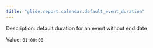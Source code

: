```yaml
---
title: "glide.report.calendar.default_event_duration"
---
```


Description: default duration for an event without end date

Value: `01:00:00`